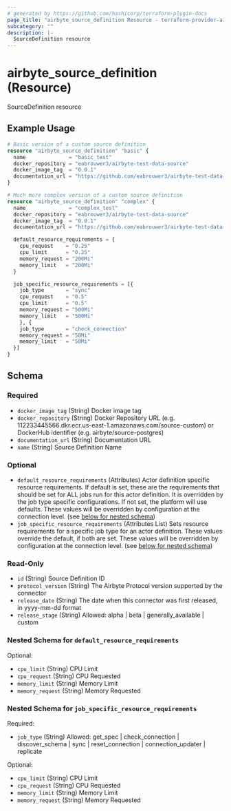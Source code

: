 ```yaml
---
# generated by https://github.com/hashicorp/terraform-plugin-docs
page_title: "airbyte_source_definition Resource - terraform-provider-airbyte"
subcategory: ""
description: |-
  SourceDefinition resource
---
```


# airbyte_source_definition (Resource)

SourceDefinition resource

## Example Usage

```terraform
# Basic version of a custom source definition
resource "airbyte_source_definition" "basic" {
  name              = "basic_test"
  docker_repository = "eabrouwer3/airbyte-test-data-source"
  docker_image_tag  = "0.0.1"
  documentation_url = "https://github.com/eabrouwer3/airbyte-test-data-source"
}

# Much more complex version of a custom source definition
resource "airbyte_source_definition" "complex" {
  name              = "complex_test"
  docker_repository = "eabrouwer3/airbyte-test-data-source"
  docker_image_tag  = "0.0.1"
  documentation_url = "https://github.com/eabrouwer3/airbyte-test-data-source"

  default_resource_requirements = {
    cpu_request    = "0.25"
    cpu_limit      = "0.25"
    memory_request = "200Mi"
    memory_limit   = "200Mi"
  }

  job_specific_resource_requirements = [{
    job_type       = "sync"
    cpu_request    = "0.5"
    cpu_limit      = "0.5"
    memory_request = "500Mi"
    memory_limit   = "500Mi"
    }, {
    job_type       = "check_connection"
    memory_request = "50Mi"
    memory_limit   = "50Mi"
  }]
}
```

<!-- schema generated by tfplugindocs -->
## Schema

### Required

- `docker_image_tag` (String) Docker image tag
- `docker_repository` (String) Docker Repository URL (e.g. 112233445566.dkr.ecr.us-east-1.amazonaws.com/source-custom) or DockerHub identifier (e.g. airbyte/source-postgres)
- `documentation_url` (String) Documentation URL
- `name` (String) Source Definition Name

### Optional

- `default_resource_requirements` (Attributes) Actor definition specific resource requirements. If default is set, these are the requirements that should be set for ALL jobs run for this actor definition. It is overridden by the job type specific configurations. If not set, the platform will use defaults. These values will be overridden by configuration at the connection level. (see [below for nested schema](#nestedatt--default_resource_requirements))
- `job_specific_resource_requirements` (Attributes List) Sets resource requirements for a specific job type for an actor definition. These values override the default, if both are set. These values will be overridden by configuration at the connection level. (see [below for nested schema](#nestedatt--job_specific_resource_requirements))

### Read-Only

- `id` (String) Source Definition ID
- `protocol_version` (String) The Airbyte Protocol version supported by the connector
- `release_date` (String) The date when this connector was first released, in yyyy-mm-dd format
- `release_stage` (String) Allowed: alpha | beta | generally_available | custom

<a id="nestedatt--default_resource_requirements"></a>
### Nested Schema for `default_resource_requirements`

Optional:

- `cpu_limit` (String) CPU Limit
- `cpu_request` (String) CPU Requested
- `memory_limit` (String) Memory Limit
- `memory_request` (String) Memory Requested


<a id="nestedatt--job_specific_resource_requirements"></a>
### Nested Schema for `job_specific_resource_requirements`

Required:

- `job_type` (String) Allowed: get_spec | check_connection | discover_schema | sync | reset_connection | connection_updater | replicate

Optional:

- `cpu_limit` (String) CPU Limit
- `cpu_request` (String) CPU Requested
- `memory_limit` (String) Memory Limit
- `memory_request` (String) Memory Requested


